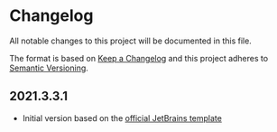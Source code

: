 # Changelog
All notable changes to this project will be documented in this file.

The format is based on [Keep a Changelog](http://keepachangelog.com/en/1.0.0/)
and this project adheres to [Semantic Versioning](http://semver.org/spec/v2.0.0.html).

## 2021.3.3.1
- Initial version based on the [official JetBrains template](https://github.com/JetBrains/resharper-rider-plugin)
